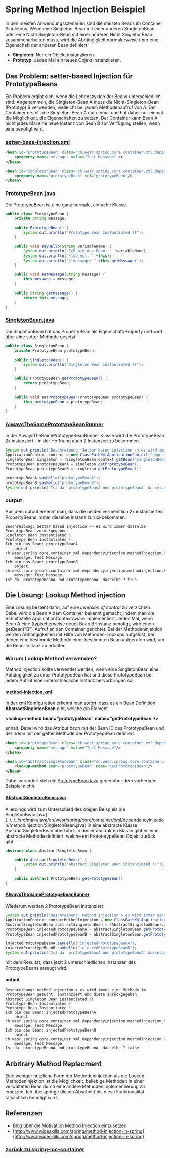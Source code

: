 # Spring Method Injection Beispiel

In den meisten Anwendungsszenarien sind die meisten Beans im Container Singletons.
Wenn eine Singleton-Bean mit einer anderen SingletonBean oder eine Nicht Singleton-Bean mit einer anderen Nicht SingletonBean zusammenarbeiten muss,
wird die Abhängigkeit normalerweise über eine Eigenschaft der anderen Bean definiert.


* **Singleton**: Nur ein Objekt instanziieren
* **Prototyp**: Jedes Mal ein neues Objekt instanziieren.


## Das Problem: setter-based Injection für PrototypeBeans
Ein Problem ergibt sich, wenn die Lebenszyklen der Beans unterschiedlich sind.
Angenommen, die Singleton-Bean A muss die Nicht-Singleton-Bean (Prototyp) B verwenden, vielleicht bei jedem Methodenaufruf von A.
Der Container erstellt die Singleton-Bean A nur einmal und hat daher nur einmal die Möglichkeit, die Eigenschaften zu setzen.
Der Container kann Bean A nicht jedes Mal eine neue Instanz von Bean B zur Verfügung stellen, wenn eine benötigt wird.

### [setter-base-injection.xml](../../../src/main/resources/dependencies/methodinjection/setter-base-injection.xml)
```xml
<bean id="prototypeBean" class="ch.wesr.spring.core.container.xml.dependencyinjection.methodinjection.PrototypeBean" scope="prototype">
    <property name="message" value="Test Message" />
</bean>

<bean id="singletonBean" class="ch.wesr.spring.core.container.xml.dependencyinjection.methodinjection.SingletonBean" >
    <property name="prototypeBean" ref="prototypeBean"/>
</bean>
```
### [PrototypeBean.java](../../../src/main/java/ch/wesr/spring/core/container/xml/dependencyinjection/methodinjection/PrototypeBean.java)
Die PrototypeBean ist eine ganz normale, einfache Klasse.
````java
public class PrototypeBean {
    private String message;

    public PrototypeBean() {
        System.out.println("Prototype Bean Instantiated !!");
    }

    public void sayHello(String variableName) {
        System.out.println("Ich bin das Bean: " +variableName);
        System.out.println("\tobject: " +this);
        System.out.println("\tmessage: " +this.getMessage());
    }

    public void setMessage(String message) {
        this.message = message;
    }

    public String getMessage() {
        return this.message;
    }
}
````

### [SingletonBean.java](../../../src/main/java/ch/wesr/spring/core/container/xml/dependencyinjection/methodinjection/SingletonBean.java)
Die SingletonBean hat das PropertyBean als Eigenschaft/Property und wird über eine setter-Methode gesetzt.
````java
public class SingletonBean {
    private PrototypeBean prototypeBean;

    public SingletonBean() {
        System.out.println("Singleton Bean Instantiated !!");
    }

    public PrototypeBean getPrototypeBean() {
        return prototypeBean;
    }

    public void setPrototypeBean(PrototypeBean prototypeBean) {
        this.prototypeBean = prototypeBean;
    }
}
````

### [AlwaysTheSamePrototypeBeanRunner](../../../src/main/java/ch/wesr/spring/core/container/xml/dependencyinjection/methodinjection/AlwaysTheSamePrototypeBeanRunner.java)
In der AlwaysTheSamePrototypeBeanRunner Klasse wird die PrototypeBean 2x instanziert - in der Hoffnung auch 2 Instanzen zu bekommen.
````java
System.out.println("Beschreibung: Setter based injection -> es wird immer dasselbe PrototypeBean zurückgegeben");
ApplicationContext context = new ClassPathXmlApplicationContext("dependencies/methodinjection/setter-base-injection.xml");
SingletonBean singleton = (SingletonBean)context.getBean("singletonBean");
PrototypeBean prototypeBeanA = singleton.getPrototypeBean();
PrototypeBean prototypeBeanB = singleton.getPrototypeBean();

prototypeBeanA.sayHello("prototypeBeanA");
prototypeBeanB.sayHello("prototypeBeanB");
System.out.println("Ist da  prototypeBeanA und prototypeBeanA  dasselbe ? " + (prototypeBeanA==prototypeBeanB));
````

### output
Aus dem output erkennt man, dass die beiden vermeintlich 2x instanzierten PropertyBeans immer dieselbe Instanz zurückbekommen.
````text
Beschreibung: Setter based injection -> es wird immer dasselbe PrototypeBean zurückgegeben
Singleton Bean Instantiated !!
Prototype Bean Instantiated !!
Ich bin das Bean: prototypeBeanA
	object: ch.wesr.spring.core.container.xml.dependencyinjection.methodinjection.PrototypeBean@6b419da
	message: Test Message
Ich bin das Bean: prototypeBeanB
	object: ch.wesr.spring.core.container.xml.dependencyinjection.methodinjection.PrototypeBean@6b419da
	message: Test Message
Ist da  prototypeBeanA und prototypeBeanA  dasselbe ? true
````

## Die Lösung: Lookup Method injection

Eine Lösung besteht darin, auf eine *Inversion of control* zu verzichten. 
Dabei wird die Bean A dem Container bekannt gemacht, indem man die Schnittstelle ApplicationContextAware implementiert.
Jedes Mal, wenn Bean A eine (typischerweise neue) Bean B-Instanz benötigt, 
wird einen getBean("B")-Aufruf an den Container gerichtet.
Bei der Methodeninjektion werden Abhängigkeiten mit Hilfe von Methoden-Lookups aufgelöst, 
bei denen eine bestimmte Methode einer bestimmten Bean aufgerufen wird, um die Bean-Instanz zu erhalten.

### Warum Lookup Method verwenden?
Method Injection sollte verwendet werden, wenn eine SingletonBean eine Abhängigkeit zu einer PrototypeBean hat und diese PrototypeBean bei jedem Aufruf
eine unterschiedliche Instanz hervorbringen soll.


#### [method-injection.xml](../../../src/main/resources/dependencies/methodinjection/method-injection.xml)
In der xml Konfiguration erkennt man sofort, dass es ein Bean Definition **AbstractSingletonBean** gibt, welche ein
Element 

**\<lookup-method bean="prototypeBean" name="getPrototypeBean"/>** 

enhält. Dabei wird das Attribut *bean* mit der Bean ID des PrototypeBean und der *name* mit der getter Methode der PrototyepBean definiert.

```xml
<bean id="prototypeBean" class="ch.wesr.spring.core.container.xml.dependencyinjection.methodinjection.PrototypeBean" scope="prototype">
    <property name="message" value="Test Message"/>
</bean>

<bean id="abstractSingletonBean" class="ch.wesr.spring.core.container.xml.dependencyinjection.methodinjection.AbstractSingletonBean">
    <lookup-method bean="prototypeBean" name="getPrototypeBean"/>
</bean>
```
Dabei verändert sich die [PrototypeBean.java](../../../src/main/java/ch/wesr/spring/core/container/xml/dependencyinjection/methodinjection/PrototypeBean.java) gegenüber dem
vorherigen Beispiel nichh.

#### [AbstractSingletonBean.java](../../../src/main/java/ch/wesr/spring/core/container/xml/dependencyinjection/methodinjection/AbstractSingletonBean.java)
Allerdings wird zum Unterschied des obigen Beispiels die SingletonBean.java](../../../src/main/java/ch/wesr/spring/core/container/xml/dependencyinjection/methodinjection/SingletonBean.java)
in eine abstracte Klasse AbstractSingletonBean überführt.
In dieser abstrakten Klasse gibt es eine abstracte Methode definiert, welche ein ProtototypeBean Objekt zurück gibt.
````java
abstract class AbstractSingletonBean {

    public AbstractSingletonBean() {
        System.out.println("Abstract Singleton Bean instantiated !!");
    }

    public abstract PrototypeBean getPrototypeBean();
}
````

#### [AlwaysTheSamePrototypeBeanRunner](../../../src/main/java/ch/wesr/spring/core/container/xml/dependencyinjection/methodinjection/AlwaysTheSamePrototypeBeanRunner.java)
Wiederum werden 2 PrototypeBean instanziert 
````java
System.out.println("Beschreibung: method injection > es wird immer eine Methode im PrototypeBean gesucht, instanziert und diese zurückgegeben");
ApplicationContext contextMethodInjection = new ClassPathXmlApplicationContext("dependencies/methodinjection/method-injection.xml");
AbstractSingletonBean abstractSingletonBean = (AbstractSingletonBean)contextMethodInjection.getBean("abstractSingletonBean");
PrototypeBean injectedPrototypeBeanA = abstractSingletonBean.getPrototypeBean();
PrototypeBean injectedPrototypeBeanB = abstractSingletonBean.getPrototypeBean();

injectedPrototypeBeanA.sayHello("injectedPrototypeBeanA");
injectedPrototypeBeanB.sayHello("injectedPrototypeBeanB");
System.out.println("Ist da  prototypeBeanA und prototypeBeanA  dasselbe ? " + (injectedPrototypeBeanA==injectedPrototypeBeanB));
````
mit dem Resultat, dass jetzt 2 unterschiedlichen Instanzen des PrototypeBeans erzeugt wird.
#### output
````text
Beschreibung: method injection > es wird immer eine Methode im PrototypeBean gesucht, instanziert und diese zurückgegeben
Abstract Singleton Bean instantiated !!
Prototype Bean Instantiated !!
Prototype Bean Instantiated !!
Ich bin das Bean: injectedPrototypeBeanA
	object: ch.wesr.spring.core.container.xml.dependencyinjection.methodinjection.PrototypeBean@7e07db1f
	message: Test Message
Ich bin das Bean: injectedPrototypeBeanB
	object: ch.wesr.spring.core.container.xml.dependencyinjection.methodinjection.PrototypeBean@1189dd52
	message: Test Message
Ist da  prototypeBeanA und prototypeBeanA  dasselbe ? false
````

## Arbitrary Method Replacment
Eine weniger nützliche Form der Methodeninjektion als die Lookup-Methodeninjektion ist die Möglichkeit, beliebige Methoden in einer verwalteten Bean durch eine andere Methodenimplementierung zu ersetzen. 
Ich überspringe diesen Abschnitt bis  diese Funktionalität tatsächlich benötigt wird.
 

## Referenzen
* [Blog über die Motivation Method Injection einzusetzen](https://spring.io/blog/2004/08/06/method-injection/)
* [http://www.wideskills.com/spring/method-injection-in-spring](http://www.wideskills.com/spring/method-injection-in-spring)

### [zurück zu spring-ioc-container](../../../spring-ioc-container.md)

